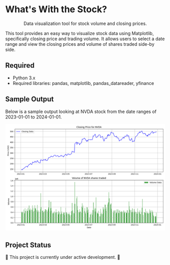 # What's With the Stock?

<div align="center">

Data visualization tool for stock volume and closing prices. 

</div>


This tool provides an easy way to visualize stock data using Matplotlib, specifically closing price and trading volume. It allows users to select a date range and view the closing prices and volume of shares traded side-by side.

## Required
- Python 3.x
- Required libraries: pandas, matplotlib, pandas_datareader, yfinance

## Sample Output 
Below is a sample output looking at NVDA stock from the date ranges of 2023-01-01 to 2024-01-01.

![image](Figure_1.png)

## Project Status
🚧 This project is currently under active development. 🚧
